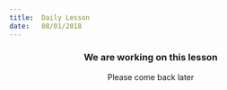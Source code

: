 ```yaml
---
title:  Daily Lesson
date:   08/01/2018
---
```


### <center>We are working on this lesson</center>
<center>Please come back later</center>
